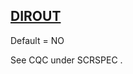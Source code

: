 ## [DIROUT](https://nexus.hexagon.com/documentationcenter/bundle/MSC_Nastran_2022.4/page/Nastran_Combined_Book/qrg/parameters/TOC.DIROUT.xhtml)

Default = NO

See CQC under  SCRSPEC .

